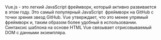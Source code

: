 
Vue.js - это легкий JavaScript фреймворк, который активно развивается в этом году. Это самый популярный JavaScript  фреймворк на GitHub с точки зрения звезд GitHub. Vue утверждает, что это менее упрямый фреймворк и, таким образом более удобный в использовании. Синтаксис шаблона на основе HTML Vue связывает отрисовываемый DOM с данными экземпляра.